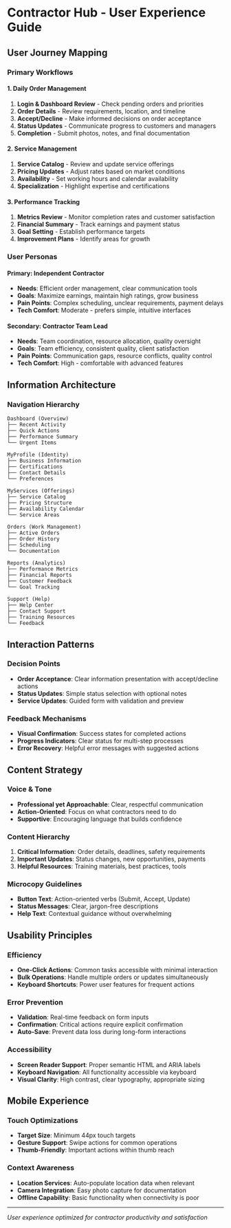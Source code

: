 # Contractor Hub - User Experience Guide

## User Journey Mapping

### Primary Workflows

#### 1. Daily Order Management
1. **Login & Dashboard Review** - Check pending orders and priorities
2. **Order Details** - Review requirements, location, and timeline
3. **Accept/Decline** - Make informed decisions on order acceptance
4. **Status Updates** - Communicate progress to customers and managers
5. **Completion** - Submit photos, notes, and final documentation

#### 2. Service Management
1. **Service Catalog** - Review and update service offerings
2. **Pricing Updates** - Adjust rates based on market conditions
3. **Availability** - Set working hours and calendar availability
4. **Specialization** - Highlight expertise and certifications

#### 3. Performance Tracking
1. **Metrics Review** - Monitor completion rates and customer satisfaction
2. **Financial Summary** - Track earnings and payment status
3. **Goal Setting** - Establish performance targets
4. **Improvement Plans** - Identify areas for growth

### User Personas

#### Primary: Independent Contractor
- **Needs**: Efficient order management, clear communication tools
- **Goals**: Maximize earnings, maintain high ratings, grow business
- **Pain Points**: Complex scheduling, unclear requirements, payment delays
- **Tech Comfort**: Moderate - prefers simple, intuitive interfaces

#### Secondary: Contractor Team Lead
- **Needs**: Team coordination, resource allocation, quality oversight
- **Goals**: Team efficiency, consistent quality, client satisfaction
- **Pain Points**: Communication gaps, resource conflicts, quality control
- **Tech Comfort**: High - comfortable with advanced features

## Information Architecture

### Navigation Hierarchy
```
Dashboard (Overview)
├── Recent Activity
├── Quick Actions
├── Performance Summary
└── Urgent Items

MyProfile (Identity)
├── Business Information
├── Certifications
├── Contact Details
└── Preferences

MyServices (Offerings)
├── Service Catalog
├── Pricing Structure
├── Availability Calendar
└── Service Areas

Orders (Work Management)
├── Active Orders
├── Order History
├── Scheduling
└── Documentation

Reports (Analytics)
├── Performance Metrics
├── Financial Reports
├── Customer Feedback
└── Goal Tracking

Support (Help)
├── Help Center
├── Contact Support
├── Training Resources
└── Feedback
```

## Interaction Patterns

### Decision Points
- **Order Acceptance**: Clear information presentation with accept/decline actions
- **Status Updates**: Simple status selection with optional notes
- **Service Updates**: Guided form with validation and preview

### Feedback Mechanisms
- **Visual Confirmation**: Success states for completed actions
- **Progress Indicators**: Clear status for multi-step processes
- **Error Recovery**: Helpful error messages with suggested actions

## Content Strategy

### Voice & Tone
- **Professional yet Approachable**: Clear, respectful communication
- **Action-Oriented**: Focus on what contractors need to do
- **Supportive**: Encouraging language that builds confidence

### Content Hierarchy
1. **Critical Information**: Order details, deadlines, safety requirements
2. **Important Updates**: Status changes, new opportunities, payments
3. **Helpful Resources**: Training materials, best practices, tools

### Microcopy Guidelines
- **Button Text**: Action-oriented verbs (Submit, Accept, Update)
- **Status Messages**: Clear, jargon-free descriptions
- **Help Text**: Contextual guidance without overwhelming

## Usability Principles

### Efficiency
- **One-Click Actions**: Common tasks accessible with minimal interaction
- **Bulk Operations**: Handle multiple orders or updates simultaneously
- **Keyboard Shortcuts**: Power user features for frequent actions

### Error Prevention
- **Validation**: Real-time feedback on form inputs
- **Confirmation**: Critical actions require explicit confirmation
- **Auto-Save**: Prevent data loss during long-form interactions

### Accessibility
- **Screen Reader Support**: Proper semantic HTML and ARIA labels
- **Keyboard Navigation**: All functionality accessible via keyboard
- **Visual Clarity**: High contrast, clear typography, appropriate sizing

## Mobile Experience

### Touch Optimizations
- **Target Size**: Minimum 44px touch targets
- **Gesture Support**: Swipe actions for common operations
- **Thumb-Friendly**: Important actions within thumb reach

### Context Awareness
- **Location Services**: Auto-populate location data when relevant
- **Camera Integration**: Easy photo capture for documentation
- **Offline Capability**: Basic functionality when connectivity is poor

---

*User experience optimized for contractor productivity and satisfaction*